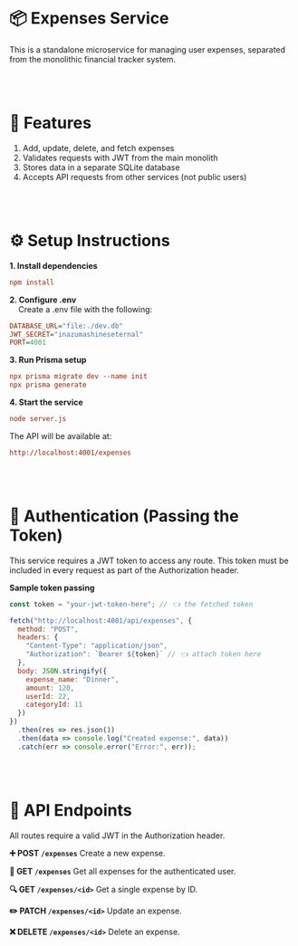# 📦 Expenses Service
This is a standalone microservice for managing user expenses, separated from the monolithic financial tracker system.

<br><br>

# 🚀 Features
1. Add, update, delete, and fetch expenses
2. Validates requests with JWT from the main monolith
3. Stores data in a separate SQLite database
4. Accepts API requests from other services (not public users)

<br><br>


# ⚙️ Setup Instructions
<strong>1. Install dependencies</strong>
```ini
npm install
```
<strong>2. Configure .env</strong><br>
&nbsp;&nbsp;&nbsp;&nbsp;Create a .env file with the following:
```ini
DATABASE_URL="file:./dev.db"
JWT_SECRET="inazumashineseternal"
PORT=4001
```

<strong>3. Run Prisma setup</strong>
```ini
npx prisma migrate dev --name init
npx prisma generate
```

<strong>4. Start the service</strong>
```ini
node server.js
```
The API will be available at:
```ini
http://localhost:4001/expenses
```

<br><br>

# 🔐 Authentication (Passing the Token)
This service requires a JWT token to access any route. This token must be included in every request as part of the Authorization header.

<strong>Sample token passing</strong>
```js
const token = "your-jwt-token-here"; // 👈 the fetched token

fetch("http://localhost:4001/api/expenses", {
  method: "POST",
  headers: {
    "Content-Type": "application/json",
    "Authorization": `Bearer ${token}` // 👈 attach token here
  },
  body: JSON.stringify({
    expense_name: "Dinner",
    amount: 120,
    userId: 22,
    categoryId: 11
  })
})
  .then(res => res.json())
  .then(data => console.log("Created expense:", data))
  .catch(err => console.error("Error:", err));
```

<br><br>

# 🧾 API Endpoints
All routes require a valid JWT in the Authorization header.

<strong>➕ POST ``/expenses``</strong>
Create a new expense.

<strong>📄 GET ``/expenses``</strong>
Get all expenses for the authenticated user.

<strong>🔍 GET ``/expenses/<id>``</strong>
Get a single expense by ID.

<strong>✏️ PATCH ``/expenses/<id>``</strong>
Update an expense.

<strong>❌ DELETE ``/expenses/<id>``</strong>
Delete an expense.
